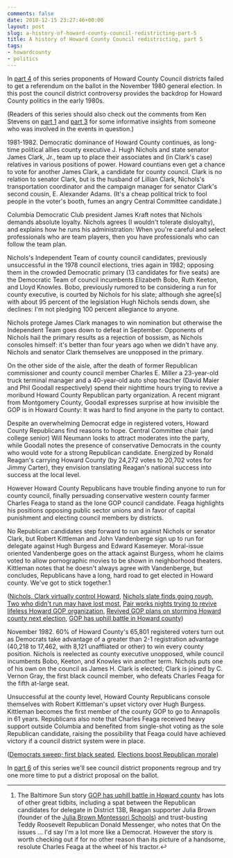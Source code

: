 ```yaml
---
comments: false
date: 2010-12-15 23:27:46+00:00
layout: post
slug: a-history-of-howard-county-council-redistricting-part-5
title: A history of Howard County Council redistricting, part 5
tags:
- howardcounty
- politics
---
```


In [part 4](/2010/12/03/a-history-of-howard-county-council-redistricting-part-4/) of this series proponents of Howard County Council districts failed to get a referendum on the ballot in the November 1980 general election. In this post the council district controversy provides the backdrop for Howard County politics in the early 1980s.

(Readers of this series should also check out the comments from Ken Stevens on [part 1](/2010/11/28/a-history-of-howard-county-council-redistricting-part-1/#comment-2967) and [part 3](/2010/12/02/a-history-of-howard-county-council-redistricting-part-3/#comment-2971) for some informative insights from someone who was involved in the events in question.)

1981-1982. Democratic dominance of Howard County continues, as long-time political allies county executive J. Hugh Nichols and state senator James Clark, Jr., team up to place their associates and (in Clark's case) relatives in various positions of power. Howard countians even get a chance to vote for another James Clark, a candidate for county council. Clark is no relation to senator Clark, but is the husband of Lillian Clark, Nichols's transportation coordinator and the campaign manager for senator Clark's second cousin, E. Alexander Adams. (It's a cheap political trick to fool people in the voter's booth, fumes an angry Central Committee candidate.)

Columbia Democratic Club president James Kraft notes that Nichols demands absolute loyalty. Nichols agrees (I wouldn't tolerate disloyalty), and explains how he runs his administration: When you're careful and select professionals who are team players, then you have professionals who can follow the team plan.

Nichols's Independent Team of county council candidates, previously unsuccessful in the 1978 council elections, tries again in 1982; opposing them in the crowded Democratic primary (13 candidates for five seats) are the Democratic Team of council incumbents Elizabeth Bobo, Ruth Keeton, and Lloyd Knowles. Bobo, previously rumored to be considering a run for county executive, is courted by Nichols for his slate; although she agree[s] with about 95 percent of the legislation Hugh Nichols sends down, she declines: I'm not pledging 100 percent allegiance to anyone.

Nichols protege James Clark manages to win nomination but otherwise the Independent Team goes down to defeat in September. Opponents of Nichols hail the primary results as a rejection of bossism, as Nichols consoles himself: it's better than four years ago when we didn't have any. Nichols and senator Clark themselves are unopposed in the primary. 

On the other side of the aisle, after the death of former Republican commissioner and county council member Charles E. Miller a 23-year-old truck terminal manager and a 40-year-old auto shop teacher (David Maier and Phil Goodall respectively) spend their nighttime hours trying to revive a moribund Howard County Republican party organization. A recent migrant from Montgomery County, Goodall expresses surprise at how invisible the GOP is in Howard County: It was hard to find anyone in the party to contact.

Despite an overwhelming Democrat edge in registered voters, Howard County Republicans find reasons to hope. Central Committee chair (and college senior) Will Neumann looks to attract moderates into the party, while Goodall notes the presence of conservative Democrats in the county who would vote for a strong Republican candidate. Energized by Ronald Reagan's carrying Howard County (by 24,272 votes to 20,702 votes for Jimmy Carter), they envision translating Reagan's national success into success at the local level.

However Howard County Republicans have trouble finding anyone to run for county council, finally persuading conservative western county farmer Charles Feaga to stand as the lone GOP council candidate. Feaga highlights his positions opposing public sector unions and in favor of capital punishment and electing council members by districts.

No Republican candidates step forward to run against Nichols or senator Clark, but Robert Kittleman and John Vandenberge sign up to run for delegate against Hugh Burgess and Edward Kasemeyer. Moral-issue oriented Vandenberge goes on the attack against Burgess, whom he claims voted to allow pornographic movies to be shown in neighborhood theaters. Kittleman notes that he doesn't always agree with Vandenberge, but concludes, Republicans have a long, hard road to get elected in Howard county. We've got to stick together.1

([Nichols, Clark virtually control Howard](http://pqasb.pqarchiver.com/baltsun/access/1787108542.html?FMT=ABS&FMTS=ABS:AI&type=historic&date=Jul+25%2C+1982&author=Gail+A+Campbell&pub=The+Sun+%281837-1985%29&desc=Nichols%2C+Clark+virtually+control+Howard), [Nichols slate finds going rough](http://pqasb.pqarchiver.com/baltsun/access/1787250122.html?FMT=ABS&FMTS=ABS:AI&type=historic&date=Sep+15%2C+1982&author=Gail+A+Campbell&pub=The+Sun+%281837-1985%29&desc=Nichols+slate+finds+going+rough), [Two who didn't run may have lost most](http://pqasb.pqarchiver.com/baltsun/access/1787273852.html?FMT=ABS&FMTS=ABS:AI&type=historic&date=Sep+22%2C+1982&author=Elisabeth+Hoffman&pub=The+Sun+%281837-1985%29&desc=Two+who+didn%27t+run+may+have+lost+most), [Pair works nights trying to revive lifeless Howard GOP organization](http://pqasb.pqarchiver.com/baltsun/access/1791787152.html?FMT=ABS&FMTS=ABS:AI&type=historic&date=Apr+27%2C+1980&author=MICHAEL+J+CLARK&pub=The+Sun+%281837-1985%29&desc=Pair+works+nights+trying+to+revive+lifeless+Howard+GOP+organization), [Revived GOP plans on storming Howard county next election](http://pqasb.pqarchiver.com/baltsun/access/1878048362.html?FMT=ABS&FMTS=ABS:AI&type=historic&date=Nov+16%2C+1980&author=K+Deborah+Taub&pub=The+Sun+%281837-1985%29&desc=Revived+GOP+plans+on+storming+Howard+county+next+election), [GOP has uphill battle in Howard county](http://pqasb.pqarchiver.com/baltsun/access/1787378072.html?FMT=ABS&FMTS=ABS:AI&type=historic&date=Oct+26%2C+1982&author=Gail+A+Campbell&pub=The+Sun+%281837-1985%29&desc=GOP+has+uphill+battle+in+Howard+county))

November 1982. 60% of Howard County's 65,801 registered voters turn out as Democrats take advantage of a greater than 2-1 registration advantage (40,218 to 17,462, with 8,121 unaffliated or other) to win every county position. Nichols is reelected as county executive unopposed, while council incumbents Bobo, Keeton, and Knowles win another term. Nichols puts one of his own on the council as James H. Clark is elected; Clark is joined by C. Vernon Gray, the first black council member, who defeats Charles Feaga for the fifth at-large seat.

Unsuccessful at the county level, Howard County Republicans console themselves with Robert Kittleman's upset victory over Hugh Burgess. Kittleman becomes the first member of the county GOP to go to Annapolis in 61 years. Republicans also note that Charles Feaga received heavy support outside Columbia and benefited from single-shot voting as the sole Republican candidate, raising the possibility that Feaga could have achieved victory if a council district system were in place.

([Democrats sweep; first black seated](http://pqasb.pqarchiver.com/baltsun/access/1787397382.html?FMT=ABS&FMTS=ABS:AI&type=historic&date=Nov+3%2C+1982&author=Gail+A+Campbell&pub=The+Sun+%281837-1985%29&desc=Democrats+sweep%3B+first+black+seated), [Elections boost Republican morale](http://pqasb.pqarchiver.com/baltsun/access/1787423012.html?FMT=ABS&FMTS=ABS:AI&type=historic&date=Nov+10%2C+1982&author=Elisabeth+Hoffman&pub=The+Sun+%281837-1985%29&desc=Elections+boost+Republican+morale))

In [part 6](/2010/12/16/a-history-of-howard-county-council-redistricting-part-6/) of this series we'll see council district proponents regroup and try one more time to put a district proposal on the ballot.



* * *


1. The Baltimore Sun story [GOP has uphill battle in Howard county](http://pqasb.pqarchiver.com/baltsun/access/1787378072.html?FMT=ABS&FMTS=ABS:AI&type=historic&date=Oct+26%2C+1982&author=Gail+A+Campbell&pub=The+Sun+%281837-1985%29&desc=GOP+has+uphill+battle+in+Howard+county) has lots of other great tidbits, including a spat between the Republican candidates for delegate in District 13B, Reagan supporter Julia Brown (founder of the [Julia Brown Montessori Schools](http://www.juliabrownmontessorischools.com/home.html)) and trust-busting Teddy Roosevelt Republican Donald Messenger, who notes that On the issues ... I'd say I'm a lot more like a Democrat. However the story is worth checking out if for no other reason than its picture of a handsome, resolute Charles Feaga at the wheel of his tractor.↩

